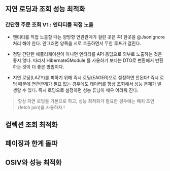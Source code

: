 ## 지연 로딩과 조회 성능 최적화

### 간단한 주문 조회 V1 : 엔티티를 직접 노출

- 엔티티를 직접 노출할 때는 양방향 연관관계가 걸린 곳은 꼭! 한곳을 @JsonIgnore 처리 해야 한다.
안그러면 양쪽을 서로 호출하면서 무한 루프가 걸린다.

- 정말 간단한 애플리케이션이 아니면 엔티티를 API 응답으로 외부로 노출하는 것은 좋지 않다. 따라서 Hibernate5Module 를 
사용하기 보다는 DTO로 변환해서 반환하는 것이 더 좋은 방법이다.

- 지연 로딩(LAZY)를 피하기 위해 즉시 로딩(EAGER)으로 설정하면 안된다! 즉시 로딩 때문에 연관관계가 필요 없는 경우에도 
데이터를 항상 조회해서 성능 문제가 발생할 수 있다. 즉시 로딩으로 설정하면 성능 튜닝이 매우 어려워 진다.

> 항상 지연 로딩을 기본으로 하고, 성능 최적화가 필요한 경우에는 페치 조인(fetch join)을 사용하자 !



## 컬렉션 조회 최적화

## 페이징과 한계 돌파

## OSIV와 성능 최적화